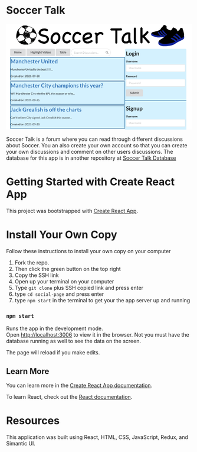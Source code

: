 # Soccer Talk

![image](src/images/readme-image.png)

Soccer Talk is a forum where you can read through different discussions about Soccer. You an also create your own account so that you can create your own discussions and comment on other users discussions. The database for this app is in another repository at [Soccer Talk Database](https://github.com/bsmitty815/soccer-talk-db)

# Getting Started with Create React App

This project was bootstrapped with [Create React App](https://github.com/facebook/create-react-app).

# Install Your Own Copy
Follow these instructions to install your own copy on your computer

1. Fork the repo.
2. Then click the green button on the top right
3. Copy the SSH link
4. Open up your terminal on your computer
5. Type `git clone` plus SSH copied link and press enter
6. type `cd social-page` and press enter
7. type `npm start` in the terminal to get your the app server up and running

### `npm start`

Runs the app in the development mode.\
Open [http://localhost:3006](http://localhost:3006) to view it in the browser. Not you must have the database running as well to see the data on the screen.

The page will reload if you make edits.


## Learn More

You can learn more in the [Create React App documentation](https://facebook.github.io/create-react-app/docs/getting-started).

To learn React, check out the [React documentation](https://reactjs.org/).



# Resources
This application was built using React, HTML, CSS, JavaScript, Redux, and Simantic UI.